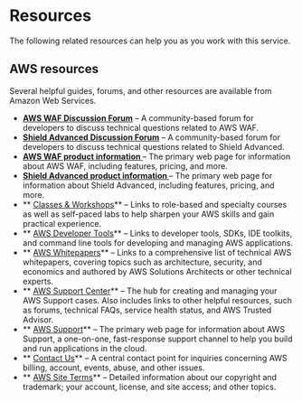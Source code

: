 # Resources<a name="resources"></a>

The following related resources can help you as you work with this service\.

## AWS resources<a name="AWSResources"></a>

Several helpful guides, forums, and other resources are available from Amazon Web Services\.
+ **[AWS WAF Discussion Forum](https://forums.aws.amazon.com/forum.jspa?forumID=207)** – A community\-based forum for developers to discuss technical questions related to AWS WAF\.
+ **[Shield Advanced Discussion Forum](https://forums.aws.amazon.com/forum.jspa?forumID=238)** – A community\-based forum for developers to discuss technical questions related to Shield Advanced\.
+ **[AWS WAF product information ](http://aws.amazon.com/waf/)** – The primary web page for information about AWS WAF, including features, pricing, and more\.
+ **[Shield Advanced product information ](http://aws.amazon.com/shield/)** – The primary web page for information about Shield Advanced, including features, pricing, and more\.
+ ** [Classes & Workshops](https://aws.amazon.com/training/course-descriptions/)** – Links to role\-based and specialty courses as well as self\-paced labs to help sharpen your AWS skills and gain practical experience\.
+ ** [AWS Developer Tools](https://aws.amazon.com/tools/)** – Links to developer tools, SDKs, IDE toolkits, and command line tools for developing and managing AWS applications\.
+ ** [AWS Whitepapers](https://aws.amazon.com/whitepapers/)** – Links to a comprehensive list of technical AWS whitepapers, covering topics such as architecture, security, and economics and authored by AWS Solutions Architects or other technical experts\.
+ ** [AWS Support Center](https://console.aws.amazon.com/support/home#/)** – The hub for creating and managing your AWS Support cases\. Also includes links to other helpful resources, such as forums, technical FAQs, service health status, and AWS Trusted Advisor\.
+ ** [AWS Support](https://aws.amazon.com/premiumsupport/)** – The primary web page for information about AWS Support, a one\-on\-one, fast\-response support channel to help you build and run applications in the cloud\.
+ ** [Contact Us](https://aws.amazon.com/contact-us/)** – A central contact point for inquiries concerning AWS billing, account, events, abuse, and other issues\. 
+ ** [AWS Site Terms](https://aws.amazon.com/terms/)** – Detailed information about our copyright and trademark; your account, license, and site access; and other topics\.